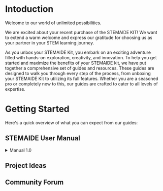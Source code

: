 # Intoduction
 Welcome to our world of unlimited possibilities.
 
 We are excited about your recent purchase of the STEMAIDE KIT! We want to extend a warm welcome and express our gratitude for choosing us as your partner in your STEM learning journey.
 
 As you unbox your STEMAIDE Kit, you embark on an exciting adventure filled with hands-on exploration, creativity, and innovation. To help you get started and maximize the benefits of your STEMAIDE kit, we have put together a comprehensive set of guides and resources. These guides are designed to walk you through every step of the process, from unboxing your STEMAIDE Kit to utilizing its full features. Whether you are a seasoned pro or completely new to this, our guides are crafted to cater to all levels of expertise.

# Getting Started
Here's a quick overview of what you can expect from our guides:

## STEMAIDE User Manual

<details>

<summary>Manual 1.0</summary>

<details>

<summary>LED</summary>

- [LED 1](docs/manuals/1.0/LED/1.LED_ON.md)
- [LED 2](docs/manuals/1.0/LED/2.LED_BLINK.md)

</details>



</details>

## Project Ideas
## Community Forum